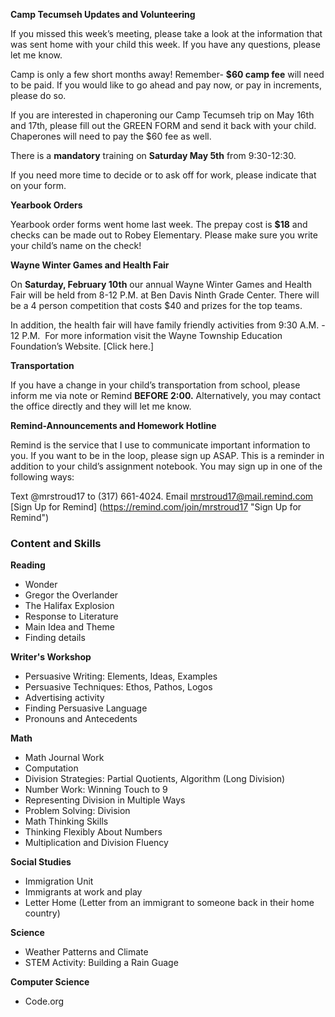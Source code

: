 **Camp Tecumseh Updates and Volunteering**

If you missed this week’s meeting, please take a look at the information that was sent home with your child this week. If you have any questions, please let me know.

Camp is only a few short months away! Remember- **$60 camp fee** will need to be paid. If you would like to go ahead and pay now, or pay in increments, please do so. 

If you are interested in chaperoning our Camp Tecumseh trip on May 16th and 17th, please fill out the GREEN FORM and send it back with your child. Chaperones will need to pay the $60 fee as well. 

There is a **mandatory** training on **Saturday May 5th** from 9:30-12:30.

If you need more time to decide or to ask off for work, please indicate that on your form.

**Yearbook Orders**

Yearbook order forms went home last week. The prepay cost is **$18** and checks can be made out to Robey Elementary. Please make sure you write your child’s name on the check!

**Wayne Winter Games and Health Fair**

On **Saturday, February 10th** our annual Wayne Winter Games and Health Fair will be held from 8-12 P.M. at  Ben Davis Ninth Grade Center. There will be a 4 person competition that costs $40 and prizes for the top teams. 

In addition, the health fair will have family friendly activities from 9:30 A.M. - 12 P.M. 
 For more information visit the Wayne Township Education Foundation’s Website. [Click here.]

**Transportation**

If you have a change in your child’s transportation from school, please inform me via note or Remind **BEFORE 2:00.** Alternatively, you may contact the office directly and they will let me know.

**Remind-Announcements and Homework Hotline**

Remind is the service that I use to communicate important information to you. If you want to be in the loop, please sign up ASAP. This is a reminder in addition to your child’s assignment notebook. You may sign up in one of the following ways:

Text @mrstroud17 to (317) 661-4024.
Email mrstroud17@mail.remind.com
[Sign Up for Remind] (https://remind.com/join/mrstroud17 "Sign Up for Remind")

### Content and Skills

**Reading**
* Wonder
* Gregor the Overlander
* The Halifax Explosion
* Response to Literature
* Main Idea and Theme
* Finding details

**Writer's Workshop** 
* Persuasive Writing: Elements, Ideas, Examples
* Persuasive Techniques: Ethos, Pathos, Logos
* Advertising activity
* Finding Persuasive Language
* Pronouns and Antecedents

**Math**
* Math Journal Work
* Computation
* Division Strategies: Partial Quotients, Algorithm (Long Division)
* Number Work: Winning Touch to 9
* Representing Division in Multiple Ways
* Problem Solving: Division
* Math Thinking Skills
* Thinking Flexibly About Numbers
* Multiplication and Division Fluency

**Social Studies**
* Immigration Unit
* Immigrants at work and play
* Letter Home (Letter from an immigrant to someone back in their home country)

**Science**
* Weather Patterns and Climate
* STEM Activity: Building a Rain Guage

**Computer Science**
* Code.org
